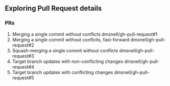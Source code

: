 ## Exploring Pull Request details

### PRs

 1. Merging a single commit without conflicts dmsnell/gh-pull-request#1
 2. Merging a single commit without conflcits, fast-forward dmsnell/gh-pull-request#2
 3. Squash-merging a single commit without conflicts dmsnell/gh-pull-request#3
 4. Target branch updates with non-conflicting changes dmsnell/gh-pull-request#4
 5. Target branch updates with conflicting changes dmsnell/gh-pull-request#5

